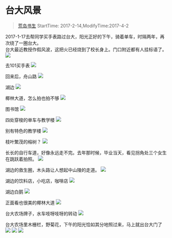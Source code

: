 # 台大风景
> [荒岛书生](http://www.lidaxiang.cn/)
> StartTime: 2017-2-14,ModifyTime:2017-4-2

2017-1-17去帮同学买手表路过台大，阳光正好的下午，骑着单车，时隔两年，再次绕了一圈台大。  
台大最近教授作假风波，这把火已经烧到了校长身上。门口附近都有人挂标语了。
![](http://www.lidaxiang.cn/images/scenery/ntu-view/IMG_20170117_145102087.jpg)

去101买手表
![](http://www.lidaxiang.cn/images/scenery/ntu-view/IMG_20170117_152125456_HDR.jpg)

回来后，舟山路
![](http://www.lidaxiang.cn/images/scenery/ntu-view/IMG_20170117_162138855_TOP.jpg)

湖边
![](http://www.lidaxiang.cn/images/scenery/ntu-view/IMG_20170117_162352902.jpg)

椰林大道，怎么拍也拍不够
![](http://www.lidaxiang.cn/images/scenery/ntu-view/IMG_20170117_162455000_HDR.jpg)

图书馆
![](http://www.lidaxiang.cn/images/scenery/ntu-view/IMG_20170117_162543031.jpg)

四处穿梭的单车与教学楼
![](http://www.lidaxiang.cn/images/scenery/ntu-view/IMG_20170117_162847393_TOP.jpg)

别有特色的教学楼
![](http://www.lidaxiang.cn/images/scenery/ntu-view/IMG_20170117_162937853.jpg)

枝叶繁茂的榕树？
![](http://www.lidaxiang.cn/images/scenery/ntu-view/IMG_20170117_163356189.jpg)

长长的自行车道，好像永远走不完。去年那时候，毕业当天，看见拐角处三个女生在跳跃着拍照。
![](http://www.lidaxiang.cn/images/scenery/ntu-view/IMG_20170117_163606702.jpg)

湖边的救生圈，木头路让人想起中山陵的走道。
![](http://www.lidaxiang.cn/images/scenery/ntu-view/IMG_20170117_163953757.jpg)

湖边的饮料店，小吃店，咖啡店
![](http://www.lidaxiang.cn/images/scenery/ntu-view/IMG_20170117_164127177.jpg)

湖边白鹅
![](http://www.lidaxiang.cn/images/scenery/ntu-view/IMG_20170117_164149656.jpg)

正面看也很美的椰林大道
![](http://www.lidaxiang.cn/images/scenery/ntu-view/IMG_20170117_164651839.jpg)

台大农场牌子，水车吱呀吱呀的转动
![](http://www.lidaxiang.cn/images/scenery/ntu-view/IMG_20170117_164908275.jpg)

台大农场里木栅栏，野菊花，下午的阳光恰如其分地照过来，马上就出台大门了
![](http://www.lidaxiang.cn/images/scenery/ntu-view/IMG_20170117_164949832.jpg)
![](http://www.lidaxiang.cn/images/scenery/ntu-view/IMG_20170117_165005859.jpg)
![](http://www.lidaxiang.cn/images/scenery/ntu-view/IMG_20170117_165030552.jpg)
